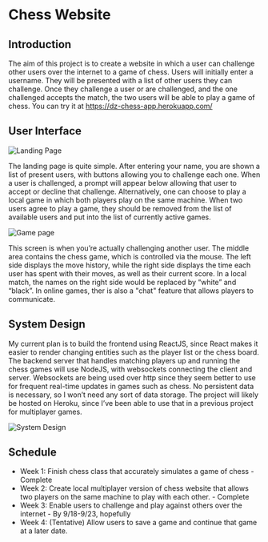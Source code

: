 # Chess Website

## Introduction

The aim of this project is to create a website in which a user can challenge other users over the internet to a game of chess. Users will initially enter a username. They will be presented with a list of other users they can challenge. Once they challenge a user or are challenged, and the one challenged accepts the match, the two users will be able to play a game of chess. You can try it at https://dz-chess-app.herokuapp.com/

## User Interface

![Landing Page](https://i.imgur.com/Yz7WpWu.png)

The landing page is quite simple. After entering your name, you are shown a list of present users, with buttons allowing you to challenge each one. When a user is challenged, a prompt will appear below allowing that user to accept or decline that challenge. Alternatively, one can choose to play a local game in which both players play on the same machine. When two users agree to play a game, they should be removed from the list of available users and put into the list of currently active games.

![Game page](https://i.imgur.com/JQVBBdF.png)

This screen is when you’re actually challenging another user. The middle area contains the chess game, which is controlled via the mouse. The left side displays the move history, while the right side displays the time each user has spent with their moves, as well as their current score. In a local match, the names on the right side would be replaced by “white” and “black”. In online games, ther is also a "chat" feature that allows players to communicate.

## System Design

My current plan is to build the frontend using ReactJS, since React makes it easier to render changing entities such as the player list or the chess board. The backend server that handles matching players up and running the chess games will use NodeJS, with websockets connecting the client and server. Websockets are being used over http since they seem better to use for frequent real-time updates in games such as chess. No persistent data is necessary, so I won’t need any sort of data storage. The project will likely be hosted on Heroku, since I’ve been able to use that in a previous project for multiplayer games.

![System Design](https://i.imgur.com/HNvsWs8.jpg)

## Schedule

* Week 1: Finish chess class that accurately simulates a game of chess - Complete
* Week 2: Create local multiplayer version of chess website that allows two players on the same machine to play with each other. - Complete
* Week 3: Enable users to challenge and play against others over the internet - By 9/18-9/23, hopefully
* Week 4: (Tentative) Allow users to save a game and continue that game at a later date.
